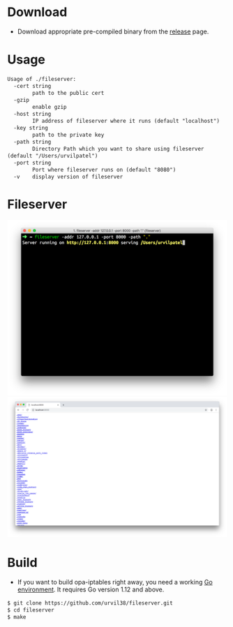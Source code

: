 # Download

- Download appropriate pre-compiled binary from the [release](https://github.com/urvil38/fileserver/releases) page.

# Usage

```
Usage of ./fileserver:
  -cert string
        path to the public cert
  -gzip
        enable gzip
  -host string
        IP address of fileserver where it runs (default "localhost")
  -key string
        path to the private key
  -path string
        Directory Path which you want to share using fileserver (default "/Users/urvilpatel")
  -port string
        Port where fileserver runs on (default "8080")
  -v    display version of fileserver
```


# Fileserver

![fileserver-0](./docs/img/fileserver-0.png)
![fileserver-1](./docs/img/fileserver-1.png)

# Build

- If you want to build opa-iptables right away, you need a working [Go environment](https://golang.org/doc/install). It requires Go version 1.12 and above.

```
$ git clone https://github.com/urvil38/fileserver.git
$ cd fileserver
$ make
```
